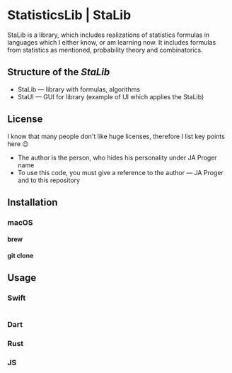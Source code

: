 # StatisticsLib | StaLib
StaLib is a library, which includes realizations of statistics formulas in languages which I either know, or am learning now.
It includes formulas from statistics as mentioned, probability theory and combinatorics.

## Structure of the _StaLib_
- StaLib — library with formulas, algorithms
- StaUI — GUI for library (example of UI which applies the StaLib)

## License

I know that many people don't like huge licenses, therefore I list key points here 😉

- The author is the person, who hides his personality under JA Proger name
- To use this code, you must give a reference to the author — JA Proger and to this repository


## Installation

### macOS

#### brew

#### git clone

## Usage

### Swift

```swift

```


### Dart

### Rust

### JS


